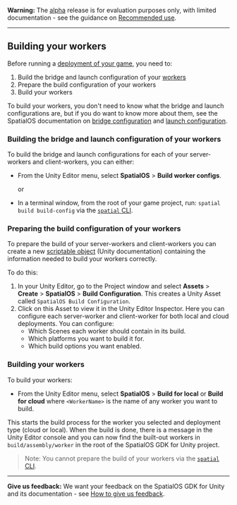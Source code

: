 **Warning:** The [alpha](https://docs.improbable.io/reference/latest/shared/release-policy#maturity-stages) release is for evaluation purposes only, with limited documentation - see the guidance on [Recommended use](../../README.md#recommended-use).

-----
## Building your workers

Before running a [deployment of your game](deploy.md), you need to:
1. Build the bridge and launch configuration of your [workers](workers.md)
2. Prepare the build configuration of your workers
3. Build your workers

To build your workers, you don't need to know what the bridge and launch configurations are, but if you do want to know more about them, see the SpatialOS documentation on [bridge configuration](https://docs.improbable.io/reference/latest/shared/worker-configuration/bridge-config#bridge-configuration) and [launch configuration](https://docs.improbable.io/reference/latest/shared/worker-configuration/launch-configuration#worker-launch-configuration).

### Building the bridge and launch configuration of your workers
To build the bridge and launch configurations for each of your server-workers and client-workers, you can either:

* From the Unity Editor menu, select **SpatialOS** > **Build worker configs**.

    or
* In a terminal window, from the root of your game project, run: `spatial build build-config` via the [`spatial` CLI](https://docs.improbable.io/reference/latest/shared/glossary#the-spatial-command-line-tool-cli).

### Preparing the build configuration of your workers
To prepare the build of your server-workers and client-workers you can create a new [scriptable object](https://docs.unity3d.com/ScriptReference/ScriptableObject.html) (Unity documentation) containing the information needed to build your workers correctly.

To do this:
1. In your Unity Editor, go to the Project window and select **Assets** > **Create** > **SpatialOS** > **Build Configuration**. This creates a Unity Asset called `SpatialOS Build Configuration`.
1. Click on this Asset to view it in the Unity Editor Inspector. Here you can configure each server-worker and client-worker for both local and cloud deployments. You can configure:
    * Which Scenes each worker should contain in its build.
    * Which platforms you want to build it for.
    * Which build options you want enabled.

[//]: # (Document the options UTY-1168)

### Building your workers
To build your workers:

* From the Unity Editor menu, select **SpatialOS** > **Build <WorkerName> for local** or **Build <WorkerName> for cloud** where `<WorkerName>` is the name of any worker you want to build.

This starts the build process for the worker you selected and deployment type (cloud or local). When the build is done, there is a message in the Unity Editor console and you can now find the built-out workers in `build/assembly/worker` in the root of the SpatialOS GDK for Unity project.

> Note: You cannot prepare the build of your workers via the [`spatial` CLI](https://docs.improbable.io/reference/latest/shared/glossary#the-spatial-command-line-tool-cli).

----
**Give us feedback:** We want your feedback on the SpatialOS GDK for Unity and its documentation - see [How to give us feedback](../../README.md#give-us-feedback).

[//]: # (Document the options UTY-1168)
[//]: # (Document the options UTY-1170)
